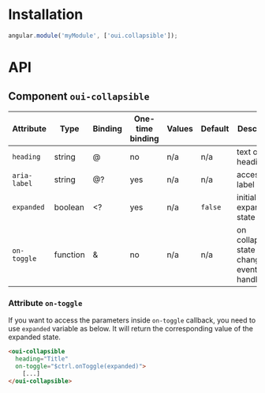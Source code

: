 # Installation

```js
angular.module('myModule', ['oui.collapsible']);
```

# API

## Component `oui-collapsible`

| Attribute     | Type      | Binding | One-time binding    | Values    | Default   | Description
| ----          | ----      | ----    | ----                | ----      | ----      | ----
| `heading`     | string    | @       | no                  | n/a       | n/a       | text of the heading
| `aria-label`  | string    | @?      | yes                 | n/a       | n/a       | accessibility label
| `expanded`    | boolean   | <?      | yes                 | n/a       | `false`   | initial expanded state
| `on-toggle`   | function  | &       | no                  | n/a       | n/a       | on collapsible state changed event handler

### Attribute `on-toggle`

If you want to access the parameters inside `on-toggle` callback, you need to use `expanded` variable as below. It will return the corresponding value of the expanded state.

```html
<oui-collapsible
  heading="Title"
  on-toggle="$ctrl.onToggle(expanded)">
    [...]
</oui-collapsible>
```

